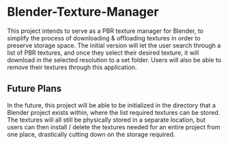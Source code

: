 # Blender-Texture-Manager
This project intends to serve as a PBR texture manager for Blender, to simplify the process of downloading & offloading textures in order to preserve storage space. The initial version will let the user search through a list of PBR textures, and once they select their desired texture, it will download in the selected resolution to a set folder. Users will also be able to remove their textures through this application.

## Future Plans
In the future, this project will be able to be initialized in the directory that a Blender project exists within, where the list required textures can be stored. The textures will all still be physically stored in a separate location, but users can then install / delete the textures needed for an entire project from one place, drastically cutting down on the storage required.
